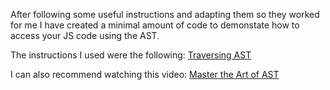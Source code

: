 After following some useful instructions and adapting them so they worked for me I have created a minimal amount of code to demonstate how to access your JS code using the AST.

The instructions I used were the following: [Traversing AST](https://alligator.io/js/traversing-ast/)

I can also recommend watching this video: [Master the Art of AST](https://www.youtube.com/watch?v=C06MohLG_3s)
